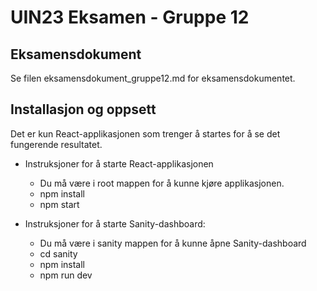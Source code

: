 # UIN23 Eksamen - Gruppe 12
## Eksamensdokument
Se filen eksamensdokument_gruppe12.md for eksamensdokumentet.

## Installasjon og oppsett
Det er kun React-applikasjonen som trenger å startes for å se det fungerende resultatet.

* Instruksjoner for å starte React-applikasjonen
  * Du må være i root mappen for å kunne kjøre applikasjonen.
  * npm install
  * npm start


* Instruksjoner for å starte Sanity-dashboard:
  * Du må være i sanity mappen for å kunne åpne Sanity-dashboard
  * cd sanity
  * npm install
  * npm run dev 

